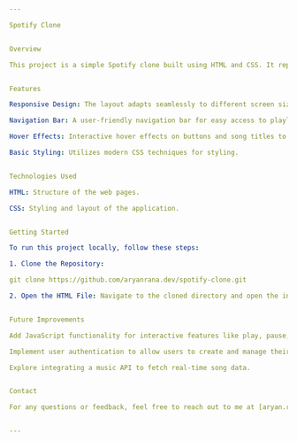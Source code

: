 ```yaml
---

Spotify Clone


Overview

This project is a simple Spotify clone built using HTML and CSS. It replicates the user interface and some functionalities of the popular music streaming service, showcasing my skills in front-end web development.


Features

Responsive Design: The layout adapts seamlessly to different screen sizes, ensuring a smooth user experience on both desktop and mobile devices.

Navigation Bar: A user-friendly navigation bar for easy access to playlists, albums, and other sections.

Hover Effects: Interactive hover effects on buttons and song titles to enhance user engagement.

Basic Styling: Utilizes modern CSS techniques for styling.


Technologies Used

HTML: Structure of the web pages.

CSS: Styling and layout of the application.


Getting Started

To run this project locally, follow these steps:

1. Clone the Repository:

git clone https://github.com/aryanrana.dev/spotify-clone.git

2. Open the HTML File: Navigate to the cloned directory and open the index.html file in your preferred web browser.


Future Improvements

Add JavaScript functionality for interactive features like play, pause, and skip songs.

Implement user authentication to allow users to create and manage their playlists.

Explore integrating a music API to fetch real-time song data.


Contact

For any questions or feedback, feel free to reach out to me at [aryan.rana.cse@gmail.com].


---
```

